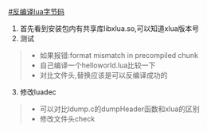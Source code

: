 [#反编译lua字节码](https://blog.palug.cn/3000.html)

1. 首先看到安装包内有共享库libxlua.so,可以知道xlua版本号
2. 测试
> - 如果报错:format mismatch in precompiled chunk
> - 自己编译一个helloworld.lua比较一下
> - 对比文件头,替换应该是可以反编译成功的
3. 修改luadec
> - 可以对比ldump.c的dumpHeader函数和xlua的区别
> - 修改文件头check